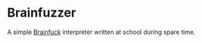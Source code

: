 # Brainfuzzer
A simple [Brainfuck](http://en.wikipedia.org/wiki/Brainfuck) interpreter written at school during spare time.
